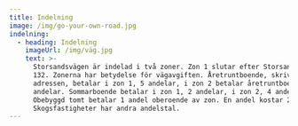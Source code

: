 ```yaml
---
title: Indelning
image: /img/go-your-own-road.jpg
indelning:
  - heading: Indelning
    imageUrl: /img/väg.jpg
    text: >-
      Storsandsvägen är indelad i två zoner. Zon 1 slutar efter Storsandsvägen
      132. Zonerna har betydelse för vägavgiften. Åretruntboende, skrivna på
      adressen, betalar i zon 1, 5 andelar, i zon 2 betalar åretruntboende 10
      andelar. Sommarboende betalar i zon 1, 2 andelar, i zon 2, 4 andelar.
      Obebyggd tomt betalar 1 andel oberoende av zon. En andel kostar 265 kr.
      Skogsfastigheter har andra andelstal.
---
```


